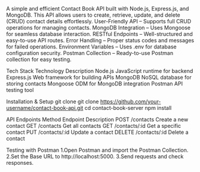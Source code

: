 A simple and efficient Contact Book API built with Node.js, Express.js, and MongoDB. This API allows users to create, retrieve, update, and delete (CRUD) contact details effortlessly.
User-Friendly API – Supports full CRUD operations for managing contacts.
MongoDB Integration – Uses Mongoose for seamless database interaction.
RESTful Endpoints – Well-structured and easy-to-use API routes.
Error Handling – Proper status codes and messages for failed operations.
Environment Variables – Uses .env for database configuration security.
Postman Collection – Ready-to-use Postman collection for easy testing.

Tech Stack
Technology	Description
Node.js	JavaScript runtime for backend
Express.js	Web framework for building APIs
MongoDB	NoSQL database for storing contacts
Mongoose	ODM for MongoDB integration
Postman	API testing tool

Installation & Setup
git clone git clone https://github.com/your-username/contact-book-api.git
cd contact-book-server
npm install

API Endpoints
Method	Endpoint	Description
POST	/contacts	Create a new contact
GET	/contacts	Get all contacts
GET	/contacts/:id	Get a specific contact
PUT	/contacts/:id	Update a contact
DELETE	/contacts/:id	Delete a contact

Testing with Postman
1️.Open Postman and import the Postman Collection.
2️.Set the Base URL to http://localhost:5000.
3️.Send requests and check responses. 

